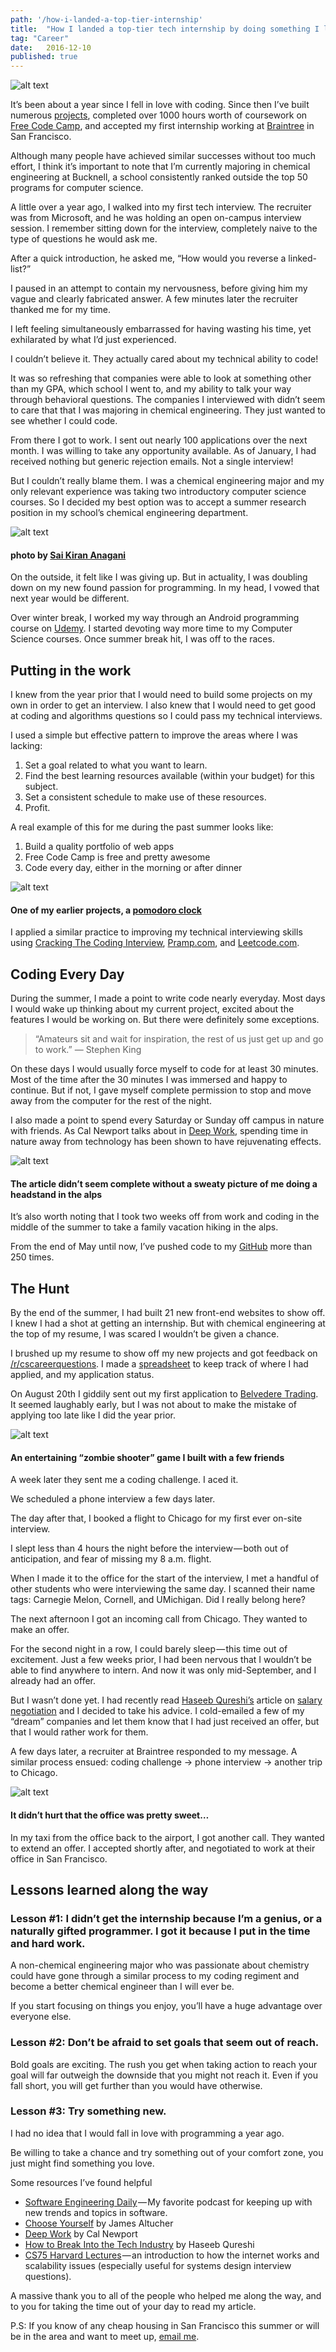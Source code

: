 ```yaml
---
path: '/how-i-landed-a-top-tier-internship'
title:  "How I landed a top-tier tech internship by doing something I love"
tag: "Career"
date:   2016-12-10
published: true
---
```


![alt text](./sanfran.jpg)

It’s been about a year since I fell in love with coding. Since then I’ve built numerous [projects](https://github.com/twmilli?tab=repositories), completed over 1000 hours worth of coursework on [Free Code Camp](https://www.freecodecamp.com/), and accepted my first internship working at [Braintree](https://www.braintreepayments.com/) in San Francisco.

Although many people have achieved similar successes without too much effort, I think it’s important to note that I’m currently majoring in chemical engineering at Bucknell, a school consistently ranked outside the top 50 programs for computer science.

A little over a year ago, I walked into my first tech interview. The recruiter was from Microsoft, and he was holding an open on-campus interview session. I remember sitting down for the interview, completely naive to the type of questions he would ask me.

After a quick introduction, he asked me, “How would you reverse a linked-list?”

I paused in an attempt to contain my nervousness, before giving him my vague and clearly fabricated answer. A few minutes later the recruiter thanked me for my time.

I left feeling simultaneously embarrassed for having wasting his time, yet exhilarated by what I’d just experienced.

I couldn’t believe it. They actually cared about my technical ability to code!

It was so refreshing that companies were able to look at something other than my GPA, which school I went to, and my ability to talk your way through behavioral questions. The companies I interviewed with didn’t seem to care that that I was majoring in chemical engineering. They just wanted to see whether I could code.

From there I got to work. I sent out nearly 100 applications over the next month. I was willing to take any opportunity available.
As of January, I had received nothing but generic rejection emails. Not a single interview!

But I couldn’t really blame them. I was a chemical engineering major and my only relevant experience was taking two introductory computer science courses. So I decided my best option was to accept a summer research position in my school’s chemical engineering department.

![alt text](./1.jpg)
#### photo by [Sai Kiran Anagani](https://unsplash.com/@iamkiran)

On the outside, it felt like I was giving up. But in actuality, I was doubling down on my new found passion for programming. In my head, I vowed that next year would be different.

Over winter break, I worked my way through an Android programming course on [Udemy](https://www.udemy.com/). I started devoting way more time to my Computer Science courses. Once summer break hit, I was off to the races.

## Putting in the work
I knew from the year prior that I would need to build some projects on my own in order to get an interview. I also knew that I would need to get good at coding and algorithms questions so I could pass my technical interviews.

I used a simple but effective pattern to improve the areas where I was lacking:
1. Set a goal related to what you want to learn.
2. Find the best learning resources available (within your budget) for this subject.
3. Set a consistent schedule to make use of these resources.
4. Profit.

A real example of this for me during the past summer looks like:
1. Build a quality portfolio of web apps
2. Free Code Camp is free and pretty awesome
3. Code every day, either in the morning or after dinner

![alt text](./2.png)
#### One of my earlier projects, a [pomodoro clock](http://twmilli.github.io/pomodoro/)

I applied a similar practice to improving my technical interviewing skills using [Cracking The Coding Interview](https://www.amazon.com/Cracking-Coding-Interview-Programming-Questions/dp/0984782850/ref=sr_1_1?ie=UTF8&qid=1481228995&sr=8-1&keywords=cracking+the+coding+interview), [Pramp.com](https://www.pramp.com/), and [Leetcode.com](https://leetcode.com/).

## Coding Every Day

During the summer, I made a point to write code nearly everyday. Most days I would wake up thinking about my current project, excited about the features I would be working on. But there were definitely some exceptions.

>“Amateurs sit and wait for inspiration, the rest of us just get up and go to work.”
>― Stephen King

On these days I would usually force myself to code for at least 30 minutes. Most of the time after the 30 minutes I was immersed and happy to continue. But if not, I gave myself complete permission to stop and move away from the computer for the rest of the night.

I also made a point to spend every Saturday or Sunday off campus in nature with friends. As Cal Newport talks about in [Deep Work](https://www.amazon.com/Deep-Work-Focused-Success-Distracted/dp/1455586692), spending time in nature away from technology has been shown to have rejuvenating effects.

![alt text](./3.jpg)
#### The article didn’t seem complete without a sweaty picture of me doing a headstand in the alps

It’s also worth noting that I took two weeks off from work and coding in the middle of the summer to take a family vacation hiking in the alps.

From the end of May until now, I’ve pushed code to my [GitHub](https://github.com/twmilli) more than 250 times.

## The Hunt
By the end of the summer, I had built 21 new front-end websites to show off. I knew I had a shot at getting an internship. But with chemical engineering at the top of my resume, I was scared I wouldn’t be given a chance.

I brushed up my resume to show off my new projects and got feedback on [/r/cscareerquestions](https://www.reddit.com/r/cscareerquestions/). I made a [spreadsheet](https://docs.google.com/spreadsheets/d/15BjTUNgeKBznDpKjsvMWYfs1FkivRM0H2uZkaE7cICs/edit?usp=sharing) to keep track of where I had applied, and my application status.

On August 20th I giddily sent out my first application to [Belvedere Trading](http://www.belvederetrading.com/). It seemed laughably early, but I was not about to make the mistake of applying too late like I did the year prior.

![alt text](./4.png)

#### An entertaining “zombie shooter” game I built with a few friends

A week later they sent me a coding challenge. I aced it.

We scheduled a phone interview a few days later.

The day after that, I booked a flight to Chicago for my first ever on-site interview.

I slept less than 4 hours the night before the interview — both out of anticipation, and fear of missing my 8 a.m. flight.

When I made it to the office for the start of the interview, I met a handful of other students who were interviewing the same day. I scanned their name tags: Carnegie Melon, Cornell, and UMichigan. Did I really belong here?

The next afternoon I got an incoming call from Chicago. They wanted to make an offer.

For the second night in a row, I could barely sleep — this time out of excitement. Just a few weeks prior, I had been nervous that I wouldn’t be able to find anywhere to intern. And now it was only mid-September, and I already had an offer.

But I wasn’t done yet. I had recently read [Haseeb Qureshi’s](https://medium.com/@hosseeb) article on [salary negotiation](https://medium.freecodecamp.com/how-not-to-bomb-your-offer-negotiation-c46bb9bc7dea#.qtddaiju5) and I decided to take his advice. I cold-emailed a few of my “dream” companies and let them know that I had just received an offer, but that I would rather work for them.

A few days later, a recruiter at Braintree responded to my message. A similar process ensued: coding challenge -> phone interview -> another trip to Chicago.

![alt text](./5.png)
#### It didn’t hurt that the office was pretty sweet…

In my taxi from the office back to the airport, I got another call. They wanted to extend an offer. I accepted shortly after, and negotiated to work at their office in San Francisco.

## Lessons learned along the way
### Lesson #1: I didn’t get the internship because I’m a genius, or a naturally gifted programmer. I got it because I put in the time and hard work.

A non-chemical engineering major who was passionate about chemistry could have gone through a similar process to my coding regiment and become a better chemical engineer than I will ever be.

If you start focusing on things you enjoy, you’ll have a huge advantage over everyone else.

### Lesson #2: Don’t be afraid to set goals that seem out of reach.

Bold goals are exciting. The rush you get when taking action to reach your goal will far outweigh the downside that you might not reach it.
Even if you fall short, you will get further than you would have otherwise.

### Lesson #3: Try something new.

I had no idea that I would fall in love with programming a year ago.

Be willing to take a chance and try something out of your comfort zone, you just might find something you love.

Some resources I’ve found helpful
* [Software Engineering Daily](https://softwareengineeringdaily.com/) — My favorite podcast for keeping up with new trends and topics in software.
* [Choose Yourself](https://www.amazon.com/Choose-Yourself-James-Altucher/dp/1490313370) by James Altucher
* [Deep Work](https://www.amazon.com/Deep-Work-Focused-Success-Distracted/dp/1455586692) by Cal Newport
* [How to Break Into the Tech Industry](http://haseebq.com/how-to-break-into-tech-job-hunting-and-interviews/) by Haseeb Qureshi
* [CS75 Harvard Lectures](https://www.youtube.com/watch?v=8KuO4r5CHjM&list=PLcSNwoY_zA3b9McOf2rDRinpzyt2hlHzC) — an introduction to how the internet works and scalability issues (especially useful for systems design interview questions).

A massive thank you to all of the people who helped me along the way, and to you for taking the time out of your day to read my article.

P.S: If you know of any cheap housing in San Francisco this summer or will be in the area and want to meet up, [email me](mailto:twm013@bucknell.edu).
